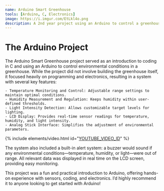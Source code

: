 ```yaml
---
name: Arduino Smart Greenhouse
tools: [Arduino, C, Electronics]
image: https://i.imgur.com/EtLkl4o.png
description: A 2nd year project using an Arduino to control a greenhouse.
---
```


# The Arduino Project

The Arduino Smart Greenhouse project served as an introduction to coding in C and using an Arduino to control environmental conditions in a greenhouse. While the project did not involve building the greenhouse itself, it focused heavily on programming and electronics, resulting in a system with several key features:

    - Temperature Monitoring and Control: Adjustable range settings to maintain optimal conditions.
    - Humidity Measurement and Regulation: Keeps humidity within user-defined thresholds.
    - Light Intensity Detection: Allows customizable target levels for lighting.
    - LCD Display: Provides real-time sensor readings for temperature, humidity, and light intensity.
    - Analog Stick Interface: Simplifies the adjustment of environmental parameters.

{% include elements/video.html id="[YOUTUBE_VIDEO_ID](https://youtu.be/0pdPPTcaxIU)" %}

The system also included a built-in alert system: a buzzer would sound if any environmental conditions—temperature, humidity, or light—were out of range. All relevant data was displayed in real time on the LCD screen, providing easy monitoring.

This project was a fun and practical introduction to Arduino, offering hands-on experience with sensors, coding, and electronics. I’d highly recommend it to anyone looking to get started with Arduino!





